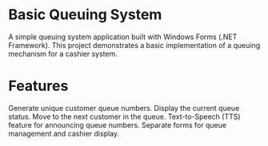 # Basic Queuing System

A simple queuing system application built with Windows Forms (.NET Framework). This project demonstrates a basic implementation of a queuing mechanism for a cashier system.

# Features
Generate unique customer queue numbers.
Display the current queue status.
Move to the next customer in the queue.
Text-to-Speech (TTS) feature for announcing queue numbers.
Separate forms for queue management and cashier display.
